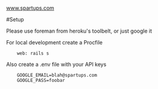 www.spartups.com

#Setup

Please use foreman from heroku's toolbelt, or just google it

For local development create a Procfile

		web: rails s

Also create a .env file with your API keys

		GOOGLE_EMAIL=blah@spartups.com
		GOOGLE_PASS=foobar

